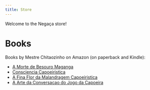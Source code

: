 ```yaml
---
title: Store
---
```


Welcome to the Negaça store!

# Books

Books by Mestre Chitaozinho on Amazon (on paperback and Kindle):
* [A Morte de Besouro Maganga](https://www.amazon.co.uk/Morte-Besouro-Manganga-Mestre-Chitaozinho/dp/153684876X/ref=sr_1_1?ie=UTF8&qid=1537865316&sr=8-1&keywords=mestre+Chitaozinho)
* [Consciencia Capoeiristica](https://www.amazon.co.uk/Consciencia-Capoeiristica-Mestre-Chitaozinho/dp/1541071239/ref=sr_1_3?ie=UTF8&qid=1537865316&sr=8-3&keywords=mestre+Chitaozinho)
* [A Fina Flor da Malandragem Capoeiristica](https://www.amazon.co.uk/Fina-Flor-Malandragem-Capoeiristica/dp/1987774329/ref=sr_1_2?ie=UTF8&qid=1537865316&sr=8-2&keywords=mestre+Chitaozinho)
* [A Arte da Conversacao do Jogo da Capoeira](https://www.amazon.co.uk/Arte-Conversacao-Jogo-Capoeira/dp/1726228592/ref=sr_1_4?ie=UTF8&qid=1537865316&sr=8-4&keywords=mestre+Chitaozinho)

